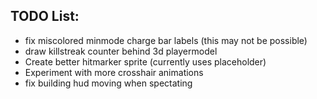 ## TODO List:
* fix miscolored minmode charge bar labels (this may not be possible)
* draw killstreak counter behind 3d playermodel
* Create better hitmarker sprite (currently uses placeholder)
* Experiment with more crosshair animations
* fix building hud moving when spectating